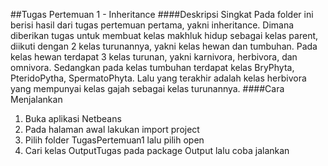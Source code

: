 ##Tugas Pertemuan 1 - Inheritance
####Deskripsi Singkat
Pada folder ini berisi hasil dari tugas pertemuan pertama, yakni inheritance. Dimana diberikan tugas untuk membuat kelas makhluk hidup sebagai kelas parent, diikuti dengan 2 kelas turunannya, yakni kelas hewan dan tumbuhan. Pada kelas hewan terdapat 3 kelas turunan, yakni karnivora, herbivora, dan omnivora. Sedangkan pada kelas tumbuhan terdapat kelas BryPhyta, PteridoPytha, SpermatoPhyta. Lalu yang terakhir adalah kelas herbivora yang mempunyai kelas gajah sebagai kelas turunannya.
####Cara Menjalankan
1. Buka aplikasi Netbeans
2. Pada halaman awal lakukan import project
3. Pilih folder TugasPertemuan1 lalu pilih open
4. Cari kelas OutputTugas pada package Output lalu coba jalankan
